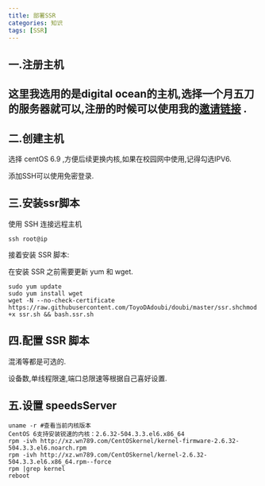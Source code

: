 ```yaml
---
title: 部署SSR
categories: 知识
tags: [SSR]
---  
```

## 一.注册主机
这里我选用的是digital ocean的主机,选择一个月五刀的服务器就可以,注册的时候可以使用我的[邀请链接](https://m.do.co/c/e784ca31deb3) .
---
## 二.创建主机  
选择 centOS 6.9 ,方便后续更换内核,如果在校园网中使用,记得勾选IPV6.

添加SSH可以使用免密登录.

## 三.安装ssr脚本  
使用 SSH 连接远程主机

 
`ssh root@ip`

接着安装 SSR 脚本:

在安装 SSR 之前需要更新 yum 和 wget.


	sudo yum update
	sudo yum install wget  
	wget -N --no-check-certificate https://raw.githubusercontent.com/ToyoDAdoubi/doubi/master/ssr.shchmod +x ssr.sh && bash.ssr.sh

## 四.配置 SSR 脚本

混淆等都是可选的.

设备数,单线程限速,端口总限速等根据自己喜好设置.

## 五.设置 speedsServer
	uname -r #查看当前内核版本
	CentOS 6支持安装锐速的内核：2.6.32-504.3.3.el6.x86_64
	rpm -ivh http://xz.wn789.com/CentOSkernel/kernel-firmware-2.6.32-504.3.3.el6.noarch.rpm
	rpm -ivh http://xz.wn789.com/CentOSkernel/kernel-2.6.32-504.3.3.el6.x86_64.rpm--force
	rpm |grep kernel
	reboot


